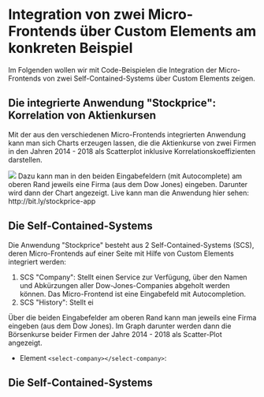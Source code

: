 # Integration von zwei Micro-Frontends über Custom Elements am konkreten Beispiel
Im Folgenden wollen wir mit Code-Beispielen die Integration der Micro-Frontends von zwei Self-Contained-Systems über Custom Elements zeigen.
## Die integrierte Anwendung "Stockprice": Korrelation von Aktienkursen
Mit der aus den verschiedenen Micro-Frontends integrierten Anwendung kann man sich Charts erzeugen lassen, die die Aktienkurse von zwei Firmen in den Jahren 2014 - 2018 als Scatterplot inklusive Korrelationskoeffizienten darstellen.  

<img src="https://cdn.jsdelivr.net/gh/owidder/jsArtikel@ow20190515-01/oliver/correlationApp.png"/>
Dazu kann man in den beiden Eingabefeldern (mit Autocomplete) am oberen Rand jeweils eine Firma (aus dem Dow Jones) eingeben. Darunter wird dann der Chart angezeigt. 
Live kann man die Anwendung hier sehen: http://bit.ly/stockprice-app

## Die Self-Contained-Systems
Die Anwendung "Stockprice" besteht aus 2 Self-Contained-Systems (SCS), deren Micro-Frontends auf einer Seite mit Hilfe von Custom Elements integriert werden:
1. SCS "Company": Stellt einen Service zur Verfügung, über den Namen und Abkürzungen aller Dow-Jones-Companies abgeholt werden können. Das Micro-Frontend ist eine Eingabefeld mit Autocompletion.
2. SCS "History": Stellt ei


Über die beiden Eingabefelder am oberen Rand kann man jeweils eine Firma eingeben (aus dem Dow Jones). Im Graph darunter werden dann die Börsenkurse beider Firmen der Jahre 2014 - 2018 als Scatter-Plot angezeigt. 
* Element `<select-company></select-company>`: 
## Die Self-Contained-Systems

<!--stackedit_data:
eyJoaXN0b3J5IjpbLTE4NjkyMDkyMjYsMTA3MjkzNTMyLDE0MT
g1ODA0MjYsMTkzNDQ1Nzg1NywyMDUwMDM2MDY0LC0xMjgzNTM3
MTAsLTg5MjIxMDkxXX0=
-->